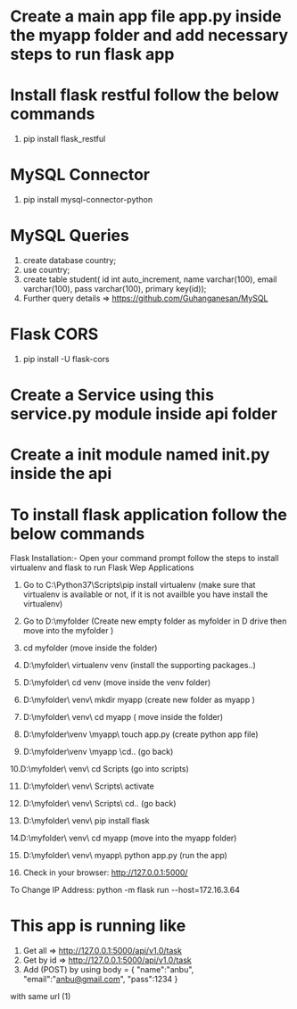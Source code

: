 # Create a main app file app.py inside the myapp folder and add necessary steps to run flask app

# Install flask restful follow the below commands

1. pip install flask_restful

# MySQL Connector

1. pip install mysql-connector-python

# MySQL Queries

1. create database country;
2. use country;
3. create table student( id int auto_increment, name varchar(100), email varchar(100), pass varchar(100), primary key(id));
2. Further query details => https://github.com/Guhanganesan/MySQL

# Flask CORS

1. pip install -U flask-cors

# Create a Service using this service.py module inside api folder

# Create a init module named __init__.py inside the api

# To install flask application follow the below commands

Flask Installation:-
Open your command prompt follow the steps to install virtualenv and flask to run Flask Wep Applications

1. Go to C:\Python37\Scripts\pip install virtualenv 
 (make sure that virtualenv is available or not, if it is not availble you have install the virtualenv)

2. Go to D:\myfolder (Create new empty folder as myfolder in D drive then move into the myfolder )

3. cd myfolder (move inside the folder)

4. D:\myfolder\ virtualenv venv    (install the supporting packages..)

5. D:\myfolder\ cd venv     (move inside the venv folder)

6. D:\myfolder\ venv\ mkdir myapp        (create new folder as myapp  )

7. D:\myfolder\ venv\ cd myapp        ( move inside the folder)

8. D:\myfolder\venv \myapp\ touch app.py (create python app file)

9. D:\myfolder\venv \myapp \cd.. (go back)

10.D:\myfolder\ venv\ cd Scripts (go into scripts)

11. D:\myfolder\ venv\ Scripts\ activate 

12. D:\myfolder\ venv\ Scripts\ cd.. (go back)

13. D:\myfolder\ venv\ pip install flask

14.D:\myfolder\ venv\  cd myapp   (move into the myapp folder) 

15. D:\myfolder\ venv\ myapp\ python app.py       (run the app)

16. Check in your browser: http://127.0.0.1:5000/

To Change IP Address: python -m flask run --host=172.16.3.64

# This app is running like

1. Get all => http://127.0.0.1:5000/api/v1.0/task
2. Get by id => http://127.0.0.1:5000/api/v1.0/task
3. Add (POST) by using  body = {
    "name":"anbu",
    "email":"anbu@gmail.com",
    "pass":1234
} 

with same url (1)










